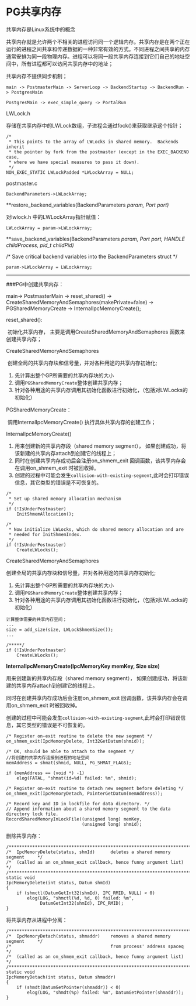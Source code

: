 # PG共享内存

共享内存是Linux系统中的概念

共享内存就是允许两个不相关的进程访问同一个逻辑内存。共享内存是在两个正在运行的进程之间共享和传递数据的一种非常有效的方式。不同进程之间共享的内存通常安排为同一段物理内存。进程可以将同一段共享内存连接到它们自己的地址空间中，所有进程都可以访问共享内存中的地址；

共享内存不提供同步机制；



```
main -> PostmasterMain -> ServerLoop -> BackendStartup -> BackendRun -> PostgresMain

PostgresMain -> exec_simple_query -> PortalRun
```

LWLock.h

存储在共享内存中的LWLock数组，子进程会通过fock()来获取继承这个指针；

```
/*
 * This points to the array of LWLocks in shared memory.  Backends inherit
 * the pointer by fork from the postmaster (except in the EXEC_BACKEND case,
 * where we have special measures to pass it down).
 */
NON_EXEC_STATIC LWLockPadded *LWLockArray = NULL;
```



postmaster.c

```
BackendParameters->LWLockArray;
```

**restore_backend_variables(BackendParameters *param, Port *port)**

对lwlock.h 中的LWLockArray指针赋值：

```
LWLockArray = param->LWLockArray;
```

**save_backend_variables(BackendParameters *param, Port *port,  HANDLE childProcess, pid_t childPid)**		

/* Save critical backend variables into the BackendParameters struct */		 

```
param->LWLockArray = LWLockArray;
```





---

###PG中创建共享内存：

main-> PostmasterMain -> reset_shared() -> CreateSharedMemoryAndSemaphores(makePrivate=false) -> PGSharedMemoryCreate  -> InternalIpcMemoryCreate();

reset_shared():

​	初始化共享内存， 主要是调用CreateSharedMemoryAndSemaphores 函数来创建共享内存；

CreateSharedMemoryAndSemaphores

​	创建全局的共享内存块和信号量，并对各种用途的共享内存初始化;

1. 先计算出整个GP所需要的共享内存块的大小
2. 调用`PGSharedMemoryCreate`整体创建共享内存；
3. 针对各种用途的共享内存调用其初始化函数进行初始化，（包括对LWLocks的初始化）

PGSharedMemoryCreate：

​	调用InternalIpcMemoryCreate() 执行具体共享内存的创建工作；

InternalIpcMemoryCreate()

1. 用来创建新的共享内存段（shared memory segment）， 如果创建成功，将该新建的共享内存attach到创建它的线程上；
2. 同时在创建共享内存成功后会注册on_shmem_exit 回调函数，该共享内存会在调用on_shmem_exit 时被回收掉。
3. 创建的过程中可能会发生`collision-with-existing-segment`,此时会打印错误信息，其它类型的错误是不可恢复的。

```
/*
 * Set up shared memory allocation mechanism
 */
if (!IsUnderPostmaster)
	InitShmemAllocation();

/*
 * Now initialize LWLocks, which do shared memory allocation and are
 * needed for InitShmemIndex.
 */
if (!IsUnderPostmaster)
	CreateLWLocks();
```

CreateSharedMemoryAndSemaphores

创建全局的共享内存块和信号量，并对各种用途的共享内存初始化;

1. 先计算出整个GP所需要的共享内存块的大小
2. 调用`PGSharedMemoryCreate`整体创建共享内存；
3. 针对各种用途的共享内存调用其初始化函数进行初始化，（包括对LWLocks的初始化）

```
计算整体需要的共享内存空间；
...
size = add_size(size, LWLockShmemSize());
...

/*****/
if (!IsUnderPostmaster)
	CreateLWLocks();
```

**InternalIpcMemoryCreate(IpcMemoryKey memKey, Size size)**

用来创建新的共享内存段（shared memory segment）， 如果创建成功，将该新建的共享内存attach到创建它的线程上。

同时在创建共享内存成功后会注册on_shmem_exit 回调函数，该共享内存会在调用on_shmem_exit 时被回收掉。

创建的过程中可能会发生`collision-with-existing-segment`,此时会打印错误信息，其它类型的错误是不可恢复的。

```
/* Register on-exit routine to delete the new segment */
on_shmem_exit(IpcMemoryDelete, Int32GetDatum(shmid));

/* OK, should be able to attach to the segment */
//将创建的共享内存连接到进程的地址空间
memAddress = shmat(shmid, NULL, PG_SHMAT_FLAGS);

if (memAddress == (void *) -1)
	elog(FATAL, "shmat(id=%d) failed: %m", shmid);

/* Register on-exit routine to detach new segment before deleting */
on_shmem_exit(IpcMemoryDetach, PointerGetDatum(memAddress));

/* Record key and ID in lockfile for data directory. */
// Append information about a shared memory segment to the data directory lock file.
RecordSharedMemoryInLockFile((unsigned long) memKey,
							 (unsigned long) shmid); 
```

删除共享内存：

```
/****************************************************************************/
/*	IpcMemoryDelete(status, shmId)		deletes a shared memory segment		*/
/*	(called as an on_shmem_exit callback, hence funny argument list)		*/
/****************************************************************************/
static void
IpcMemoryDelete(int status, Datum shmId)
{
	if (shmctl(DatumGetInt32(shmId), IPC_RMID, NULL) < 0)
		elog(LOG, "shmctl(%d, %d, 0) failed: %m",
			 DatumGetInt32(shmId), IPC_RMID);
}
```

将共享内存从进程中分离：

```
/****************************************************************************/
/*	IpcMemoryDetach(status, shmaddr)	removes a shared memory segment		*/
/*										from process' address spaceq		*/
/*	(called as an on_shmem_exit callback, hence funny argument list)		*/
/****************************************************************************/
static void
IpcMemoryDetach(int status, Datum shmaddr)
{
	if (shmdt(DatumGetPointer(shmaddr)) < 0)
		elog(LOG, "shmdt(%p) failed: %m", DatumGetPointer(shmaddr));
}
```


